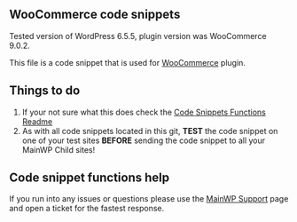 ## WooCommerce code snippets

Tested version of WordPress 6.5.5, plugin version was WooCommerce 9.0.2.

This file is a code snippet that is used for [WooCommerce](https://wordpress.org/plugins/woocommerce/) plugin. 

## Things to do

1. If your not sure what this does check the [Code Snippets Functions Readme](https://github.com/mainwp/Code-Snippets-Functions/blob/master/README.md)
2. As with all code snippets located in this git, **TEST** the code snippet on one of your test sites **BEFORE** sending the code snippet to all your MainWP Child sites!

## Code snippet functions help

If you run into any issues or questions please use the [MainWP Support](https://mainwp.com/support/) page and open a ticket for the fastest response.
